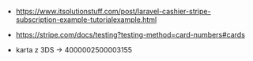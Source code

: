 
 - https://www.itsolutionstuff.com/post/laravel-cashier-stripe-subscription-example-tutorialexample.html
 - https://stripe.com/docs/testing?testing-method=card-numbers#cards

 - karta z 3DS -> 4000002500003155
